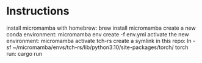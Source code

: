 # Instructions

install micromamba with homebrew: brew install micromamba
create a new conda environment: micromamba env create -f env.yml
activate the new environment: micromamba activate tch-rs
create a symlink in this repo: ln -sf ~/micromamba/envs/tch-rs/lib/python3.10/site-packages/torch/ torch
run: cargo run

